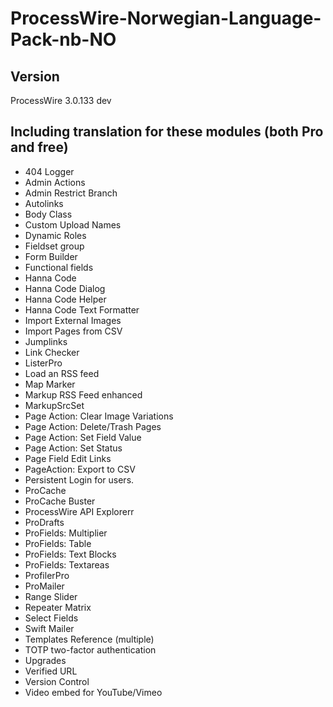 # ProcessWire-Norwegian-Language-Pack-nb-NO

## Version
ProcessWire 3.0.133 dev

## Including translation for these modules (both Pro and free)
* 404 Logger
* Admin Actions
* Admin Restrict Branch
* Autolinks
* Body Class
* Custom Upload Names
* Dynamic Roles
* Fieldset group
* Form Builder
* Functional fields
* Hanna Code
* Hanna Code Dialog
* Hanna Code Helper
* Hanna Code Text Formatter
* Import External Images
* Import Pages from CSV
* Jumplinks
* Link Checker
* ListerPro
* Load an RSS feed
* Map Marker
* Markup RSS Feed enhanced
* MarkupSrcSet
* Page Action: Clear Image Variations
* Page Action: Delete/Trash Pages
* Page Action: Set Field Value
* Page Action: Set Status
* Page Field Edit Links
* PageAction: Export to CSV
* Persistent Login for users.
* ProCache
* ProCache Buster
* ProcessWire API Explorerr
* ProDrafts
* ProFields: Multiplier
* ProFields: Table
* ProFields: Text Blocks
* ProFields: Textareas
* ProfilerPro
* ProMailer
* Range Slider
* Repeater Matrix
* Select Fields
* Swift Mailer
* Templates Reference (multiple)
* TOTP two-factor authentication
* Upgrades
* Verified URL
* Version Control
* Video embed for YouTube/Vimeo
